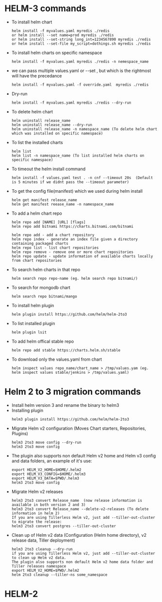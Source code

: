 # HELM-3 commands
* To install helm chart
  ```
  helm install -f myvalues.yaml myredis ./redis
  or helm install --set name=prod myredis ./redis
  or helm install --set-string long_int=1234567890 myredis ./redis
  or helm install --set-file my_script=dothings.sh myredis ./redis
  ```
* To install helm charts on specific namespace
  ```  
  helm install -f myvalues.yaml myredis ./redis -n nemespace_name
  ```
* we can pass multiple values.yaml or --set , but which is the rightmost will have the precedance
  ```  
  helm install -f myvalues.yaml -f override.yaml  myredis ./redis
  ```
* Dry-run
  ```  
  helm install -f myvalues.yaml myredis ./redis --dry-run
  ```
* To delete helm chart
  ```
  helm uninstall release_name
  helm uninstall release_name --dry-run
  helm uninstall release_name -n namespace_name (To delete helm chart which was installed on specific namespace)
  ```  
* To list the installed charts
  ```  
  helm list
  helm list -n namespace_name (To list installed helm charts on specific namespace)
  ```  
* To timeout the helm install command
  ```
  helm install -f values.yaml test . -n cnf --timeout 20s  (Default is 5 minutes if we didnt pass the --timeout parameter)
  ```  
* To get the config file(manifest) which we used during helm install
  ```
  helm get manifest release_name
  helm get manifest reease_name -n namespace_name
  ```
* To add a helm chart repo
  ```
  helm repo add [NAME] [URL] [flags]
  helm repo add bitnami https://charts.bitnami.com/bitnami
  
  helm repo add - add a chart repository
  helm repo index - generate an index file given a directory containing packaged charts
  helm repo list - list chart repositories
  helm repo remove - remove one or more chart repositories
  helm repo update - update information of available charts locally from chart repositories
  ```
* To search helm charts in that repo
  ```
  helm search repo repo-name (eg. helm search repo bitnami/)
  ```  
* To search for mongodb chart 
  ```  
  helm search repo bitnami/mango
  ```  
* To install helm plugin
  ```
  helm plugin install https://github.com/helm/helm-2to3
  ```
* To list installed plugin
  ```
  helm plugin lsit
  ```
* To add helm offical stable repo
  ```
  helm repo add stable https://charts.helm.sh/stable
  ```
* To download only the values.yaml from chart
  ```
  helm inspect values repo_name/chart_name > /tmp/values.yam (eg. helm inspect values stable/jenkins > /tmp/values.yaml)
  ```

# Helm 2 to 3 migration commands
* Install helm version 3 and rename the binary to helm3
* Installing plugin
  ``` 
  helm3 plugin install https://github.com/helm/helm-2to3
  ```
* Migrate Helm v2 configuration (Moves Chart starters, Repositories, Plugins)
  ```
  helm3 2to3 move config --dry-run
  helm3 2to3 move config
  ```
* The plugin also supports non default Helm v2 home and Helm v3 config and data folders, an example of it's use:
  ```
  export HELM_V2_HOME=$HOME/.helm2
  export HELM_V3_CONFIG=$HOME/.helm3
  export HELM_V3_DATA=$PWD/.helm3
  helm3 2to3 move config
  ```
* Migrate Helm v2 releases
  ```
  helm3 2to3 convert Release_name  (now release information is available in both version 2 and 3)
  helm3 2to3 convert Release_name --delete-v2-releases (To delete information in helm 2)
  If you are using Tillerless Helm v2, just add --tiller-out-cluster to migrate the release:
  helm3 2to3 convert postgres --tiller-out-cluster
  ```
* Clean up of Helm v2 data (Configuration (Helm home directory), v2 release data, Tiller deployment)
  ```
  helm3 2to3 cleanup --dry-run
  if you are using Tillerless Helm v2, just add --tiller-out-cluster to clean up Helm v2 data.
  The plugin also supports non default Helm v2 home data folder and Tiller releases namespace
  export HELM_V2_HOME=$PWD/.helm2
  helm 2to3 cleanup --tiller-ns some_namespace
  ```
  
# HELM-2

